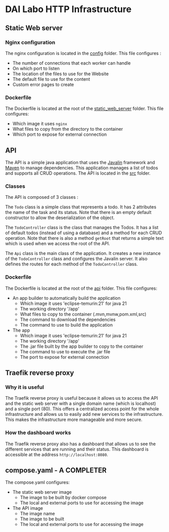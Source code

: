 # DAI Labo HTTP Infrastructure

## Static Web server

### Nginx configuration

The nginx configuration is located in the [config](static_web_server/config/nginx.conf) folder.
This file configures :

- The number of connections that each worker can handle
- On which port to listen
- The location of the files to use for the Website
- The default file to use for the content
- Custom error pages to create

### Dockerfile

The Dockerfile is located at the root of the [static_web_server](static_web_server) folder.
This file configures:

- Which image it uses `nginx`
- What files to copy from the directory to the container
- Which port to expose for external connection

## API

The API is a simple java application that uses the [Javalin](https://javalin.io/) framework and
[Maven](https://maven.apache.org/) to manage dependencies. This application manages a list of todos and supports all
CRUD operations. The API is located in the [src](api/src) folder.

### Classes

The API is composed of 3 classes :

The `Todo` class is a simple class that represents a todo. It has 2 attributes the name of the task and its status. Note
that there is an empty default constructor to allow the deserialization of the object.

The `TodoController` class is the class that manages the Todos. It has a list of default todos (instead of using a
database) and a method for each CRUD operation. Note that there is also a method `getRoot` that returns a simple text
which is used when we access the root of the API.

The `Api` class is the main class of the application. It creates a new instance of the `TodoController` class and
configures the Javalin server. It also defines the routes for each method of the `TodoController` class.

### Dockerfile

The Dockerfile is located at the root of the [api](api) folder.
This file configures:

- An app builder to automatically build the application
    - Which image it uses 'eclipse-temurin:21' for java 21
    - The working directory '/app'
    - What files to copy to the container (.mvn,mvnw,pom.xml,src)
    - The command to download the dependencies
    - The command to use to build the application
- The app
    - Which image it uses 'eclipse-temurin:21' for java 21
    - The working directory '/app'
    - The .jar file built by the app builder to copy to the container
    - The command to use to execute the .jar file
    - The port to expose for external connection

## Traefik reverse proxy

### Why it is useful

The Traefik reverse proxy is useful because it allows us to access the API and the static web server with a single
domain name (which is localhost) and a single port (80). This offers a centralized access point for the whole
infrastructure and allows us to easily add new services to the infrastructure. This makes the infrastructure more
manageable and more secure.

### How the dashboard works

The Traefik reverse proxy also has a dashboard that allows us to see the different services that are running and their
status. This dashboard is accessible at the address `http://localhost:8080`.

## compose.yaml - A COMPLETER

The compose.yaml configures:

- The static web server image
    - The image to be built by docker compose
    - The local and external ports to use for accessing the image
- The API image
    - The image name
    - The image to be built
    - The local and external ports to use for accessing the image